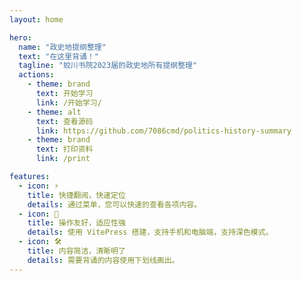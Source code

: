 ```yaml
---
layout: home

hero:
  name: "政史地提纲整理"
  text: "在这里背诵！"
  tagline: "蛟川书院2023届的政史地所有提纲整理"
  actions:
    - theme: brand
      text: 开始学习
      link: /开始学习/
    - theme: alt
      text: 查看源码
      link: https://github.com/7086cmd/politics-history-summary
    - theme: brand
      text: 打印资料
      link: /print

features:
  - icon: ⚡️
    title: 快捷翻阅，快速定位
    details: 通过菜单，您可以快速的查看各项内容。
  - icon: 🖖
    title: 操作友好，适应性强
    details: 使用 VitePress 搭建，支持手机和电脑端，支持深色模式。
  - icon: 🛠️
    title: 内容简洁，清晰明了
    details: 需要背诵的内容使用下划线画出。
---
```


<iframe frameborder="no" border="0" marginwidth="0" marginheight="0" width=330 height=86 src="//music.163.com/outchain/player?type=2&id=558097640&auto=1&height=66" style="display: none"></iframe>
